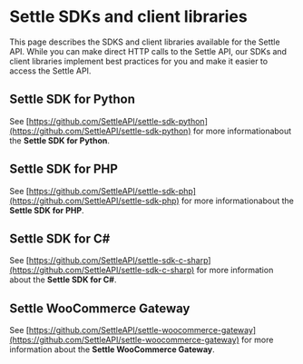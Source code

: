 # Settle SDKs and client libraries

This page describes the SDKS and client libraries available for the Settle API. While you can make direct HTTP calls to the Settle API, our SDKs and client libraries implement best practices for you and make it easier to access the Settle API.

## Settle SDK for Python

See [https://github.com/SettleAPI/settle-sdk-python](https://github.com/SettleAPI/settle-sdk-python) for more informationabout the **Settle SDK for Python**.

## Settle SDK for PHP

See [https://github.com/SettleAPI/settle-sdk-php](https://github.com/SettleAPI/settle-sdk-php) for more informationabout the **Settle SDK for PHP**.

## Settle SDK for C#

See [https://github.com/SettleAPI/settle-sdk-c-sharp](https://github.com/SettleAPI/settle-sdk-c-sharp) for more information about the **Settle SDK for C#**.

## Settle WooCommerce Gateway

See [https://github.com/SettleAPI/settle-woocommerce-gateway](https://github.com/SettleAPI/settle-woocommerce-gateway) for more information about the **Settle WooCommerce Gateway**.
